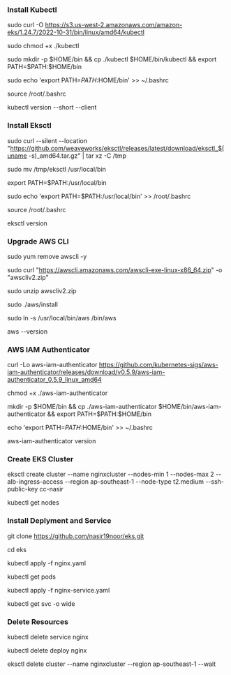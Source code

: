 ### Install Kubectl
sudo curl -O https://s3.us-west-2.amazonaws.com/amazon-eks/1.24.7/2022-10-31/bin/linux/amd64/kubectl

sudo chmod +x ./kubectl

sudo mkdir -p $HOME/bin && cp ./kubectl $HOME/bin/kubectl && export PATH=$PATH:$HOME/bin

sudo echo 'export PATH=$PATH:$HOME/bin' >> ~/.bashrc

source /root/.bashrc

kubectl version --short --client

### Install Eksctl
sudo curl --silent --location "https://github.com/weaveworks/eksctl/releases/latest/download/eksctl_$(uname -s)_amd64.tar.gz" | tar xz -C /tmp

sudo mv /tmp/eksctl /usr/local/bin

export PATH=$PATH:/usr/local/bin

sudo echo 'export PATH=$PATH:/usr/local/bin' >> /root/.bashrc

source /root/.bashrc

eksctl version

### Upgrade AWS CLI
sudo yum remove awscli -y

sudo curl "https://awscli.amazonaws.com/awscli-exe-linux-x86_64.zip" -o "awscliv2.zip"

sudo unzip awscliv2.zip

sudo ./aws/install

sudo ln -s /usr/local/bin/aws /bin/aws

aws --version

### AWS IAM Authenticator
curl -Lo aws-iam-authenticator https://github.com/kubernetes-sigs/aws-iam-authenticator/releases/download/v0.5.9/aws-iam-authenticator_0.5.9_linux_amd64

chmod +x ./aws-iam-authenticator

mkdir -p $HOME/bin && cp ./aws-iam-authenticator $HOME/bin/aws-iam-authenticator && export PATH=$PATH:$HOME/bin

echo 'export PATH=$PATH:$HOME/bin' >> ~/.bashrc

aws-iam-authenticator version

### Create EKS Cluster
eksctl create cluster --name nginxcluster --nodes-min 1 --nodes-max 2 --alb-ingress-access --region ap-southeast-1 --node-type t2.medium --ssh-public-key cc-nasir

kubectl get nodes

### Install Deplyment and Service
git clone https://github.com/nasir19noor/eks.git

cd eks

kubectl apply -f nginx.yaml

kubectl get pods

kubectl apply -f nginx-service.yaml

kubectl get svc -o wide

### Delete Resources

kubectl delete service nginx

kubectl delete deploy nginx

eksctl delete cluster --name nginxcluster --region ap-southeast-1 --wait

